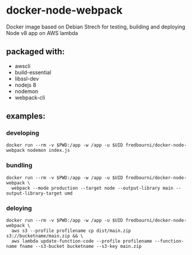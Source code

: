 # docker-node-webpack
Docker image based on Debian Strech for testing, building and deploying Node v8 app on AWS lambda

## packaged with:

- awscli
- build-essential
- libssl-dev
- nodejs 8
- nodemon
- webpack-cli

## examples:

### developing

```
docker run --rm -v $PWD:/app -w /app -u $UID fredbourni/docker-node-webpack nodemon index.js
```

### bundling

```
docker run --rm -v $PWD:/app -w /app -u $UID fredbourni/docker-node-webpack \
  webpack --mode production --target node --output-library main --output-library-target umd
```

### deloying

```
docker run --rm -v $PWD:/app -w /app -u $UID fredbourni/docker-node-webpack \
  aws s3 --profile profilename cp dist/main.zip  s3://bucketname/main.zip && \
  aws lambda update-function-code --profile profilename --function-name fname --s3-bucket bucketname --s3-key main.zip
```